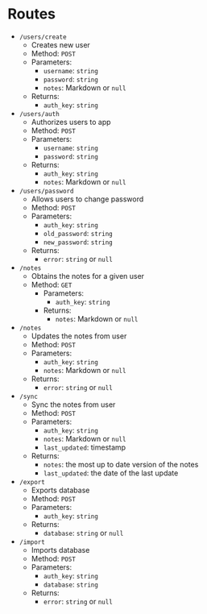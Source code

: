 # Routes

- `/users/create`
  - Creates new user
  - Method: `POST`
  - Parameters:
    - `username`: `string`
    - `password`: `string`
    - `notes`: Markdown or `null`
  - Returns:
    - `auth_key`: `string`
- `/users/auth`
  - Authorizes users to app
  - Method: `POST`
  - Parameters:
    - `username`: `string`
    - `password`: `string`
  - Returns:
    - `auth_key`: `string`
    - `notes`: Markdown or `null`
- `/users/password`
  - Allows users to change password
  - Method: `POST`
  - Parameters:
    - `auth_key`: `string`
    - `old_password`: `string`
    - `new_password`: `string`
  - Returns:
    - `error`: `string` or `null`
- `/notes`
  - Obtains the notes for a given user
  - Method: `GET`
    - Parameters:
      - `auth_key`: `string`
    - Returns:
      - `notes`: Markdown or `null`
- `/notes`
  - Updates the notes from user
  - Method: `POST`
  - Parameters:
    - `auth_key`: `string`
    - `notes`: Markdown or `null`
  - Returns:
    - `error`: `string` or `null`
- `/sync`
  - Sync the notes from user
  - Method: `POST`
  - Parameters:
    - `auth_key`: `string`
    - `notes`: Markdown or `null`
    - `last_updated`: timestamp
  - Returns:
    - `notes`: the most up to date version of the notes
    - `last_updated`: the date of the last update
- `/export`
  - Exports database
  - Method: `POST`
  - Parameters:
    - `auth_key`: `string`
  - Returns:
    - `database`: `string` or `null`
- `/import`
  - Imports database
  - Method: `POST`
  - Parameters:
    - `auth_key`: `string`
    - `database`: `string`
  - Returns:
    - `error`: `string` or `null`
